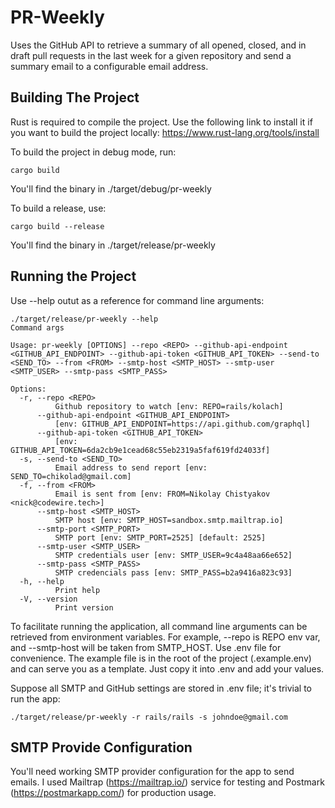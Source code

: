 # PR-Weekly

Uses the GitHub API to retrieve a summary of all opened, closed, and in draft pull requests in the last week for a given repository and send a summary email to a configurable email address. 

## Building The Project

Rust is required to compile the project. Use the following link to install it if you want to build the project locally: https://www.rust-lang.org/tools/install

To build the project in debug mode, run:

```
cargo build
```

You'll find the binary in ./target/debug/pr-weekly

To build a release, use:


```
cargo build --release
```

You'll find the binary in ./target/release/pr-weekly

## Running the Project

Use --help outut as a reference for command line arguments:

```
./target/release/pr-weekly --help
Command args

Usage: pr-weekly [OPTIONS] --repo <REPO> --github-api-endpoint <GITHUB_API_ENDPOINT> --github-api-token <GITHUB_API_TOKEN> --send-to <SEND_TO> --from <FROM> --smtp-host <SMTP_HOST> --smtp-user <SMTP_USER> --smtp-pass <SMTP_PASS>

Options:
  -r, --repo <REPO>
          Github repository to watch [env: REPO=rails/kolach]
      --github-api-endpoint <GITHUB_API_ENDPOINT>
          [env: GITHUB_API_ENDPOINT=https://api.github.com/graphql]
      --github-api-token <GITHUB_API_TOKEN>
          [env: GITHUB_API_TOKEN=6da2cb9e1cead68c55eb2319a5faf619fd24033f]
  -s, --send-to <SEND_TO>
          Email address to send report [env: SEND_TO=chikolad@gmail.com]
  -f, --from <FROM>
          Email is sent from [env: FROM=Nikolay Chistyakov <nick@codewire.tech>]
      --smtp-host <SMTP_HOST>
          SMTP host [env: SMTP_HOST=sandbox.smtp.mailtrap.io]
      --smtp-port <SMTP_PORT>
          SMTP port [env: SMTP_PORT=2525] [default: 2525]
      --smtp-user <SMTP_USER>
          SMTP credentials user [env: SMTP_USER=9c4a48aa66e652]
      --smtp-pass <SMTP_PASS>
          SMTP credencials pass [env: SMTP_PASS=b2a9416a823c93]
  -h, --help
          Print help
  -V, --version
          Print version
```

To facilitate running the application, all command line arguments can be retrieved from environment variables. For example, --repo is REPO env var, and --smtp-host will be taken from SMTP_HOST. Use .env file for convenience. The example file is in the root of the project (.example.env) and can serve you as a template. Just copy it into .env and add your values.

Suppose all SMTP and GitHub settings are stored in .env file; it's trivial to run the app:

```
./target/release/pr-weekly -r rails/rails -s johndoe@gmail.com
```

## SMTP Provide Configuration

You'll need working SMTP provider configuration for the app to send emails. I used Mailtrap (https://mailtrap.io/) service for testing and Postmark (https://postmarkapp.com/) for production usage.

